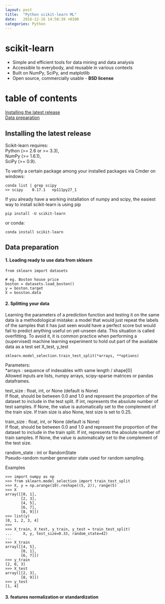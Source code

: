 ```yaml
---
layout: post
title:  "Python scikit-learn ML"
date:   2016-12-16 14:58:39 +0100
categories: Python
---
```





# scikit-learn  
* Simple and efficient tools for data mining and data analysis  
* Accessible to everybody, and reusable in various contexts  
* Built on NumPy, SciPy, and matplotlib  
* Open source, commercially usable - __BSD license__   

# table of contents
[Installing the latest release](#install)  
[Data preparation](#dataprepare)   


## Installing the latest release <a name="install"></a>

Scikit-learn requires:  
Python (>= 2.6 or >= 3.3),  
NumPy (>= 1.6.1),  
SciPy (>= 0.9).  

To verify a certain package among your installed packages via Cmder on windows:  

```
conda list | grep scipy
>> scipy    0.17.1   np111py27_1
```  

If you already have a working installation of numpy and scipy, the easiest way to install scikit-learn is using pip

```
pip install -U scikit-learn
```  

or conda:  

```
conda install scikit-learn  
```  


## Data preparation <a name="dataprepare"></a>  

#### 1. Loading ready to use data from sklearn

```
from sklearn import datasets

# eg. Boston house price
boston = datasets.load_boston()
y = boston.target
X = bosston.data
```  



#### 2. Splitting your data
Learning the parameters of a prediction function and testing it on the same data is a methodological mistake: a model that would just repeat the labels of the samples that it has just seen would have a perfect score but would fail to predict anything useful on yet-unseen data. This situation is called overfitting. To avoid it, it is common practice when performing a (supervised) machine learning experiment to hold out part of the available data as a test set X_test, y_test  

```
sklearn.model_selection.train_test_split(*arrays, **options)  
```  

Parameters:	  
*arrays : sequence of indexables with same length / shape[0]  
Allowed inputs are lists, numpy arrays, scipy-sparse matrices or pandas dataframes.  

test_size : float, int, or None (default is None)  
If float, should be between 0.0 and 1.0 and represent the proportion of the dataset to include in the test split. If int, represents the absolute number of test samples. If None, the value is automatically set to the complement of the train size. If train size is also None, test size is set to 0.25.  

train_size : float, int, or None (default is None)  
If float, should be between 0.0 and 1.0 and represent the proportion of the dataset to include in the train split. If int, represents the absolute number of train samples. If None, the value is automatically set to the complement of the test size.  

random_state : int or RandomState  
Pseudo-random number generator state used for random sampling.  

Examples  

```
>>> import numpy as np
>>> from sklearn.model_selection import train_test_split
>>> X, y = np.arange(10).reshape((5, 2)), range(5)
>>> X
array([[0, 1],
       [2, 3],
       [4, 5],
       [6, 7],
       [8, 9]])
>>> list(y)
[0, 1, 2, 3, 4]
>>>
>>> X_train, X_test, y_train, y_test = train_test_split(
...     X, y, test_size=0.33, random_state=42)
...
>>> X_train
array([[4, 5],
       [0, 1],
       [6, 7]])
>>> y_train
[2, 0, 3]
>>> X_test
array([[2, 3],
       [8, 9]])
>>> y_test
[1, 4]
```  

#### 3. features normalization or standardization  





